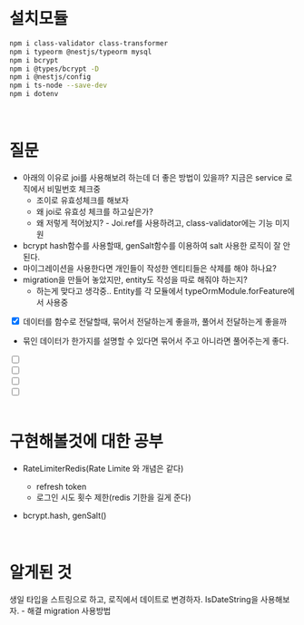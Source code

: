 # 설치모듈

```bash
npm i class-validator class-transformer
npm i typeorm @nestjs/typeorm mysql
npm i bcrypt
npm i @types/bcrypt -D
npm i @nestjs/config
npm i ts-node --save-dev
npm i dotenv
```

<br>

# 질문

- 아래의 이유로 joi를 사용해보려 하는데 더 좋은 방법이 있을까? 지금은 service 로직에서 비밀번호 체크중
  - 조이로 유효성체크를 해보자
  - 왜 joi로 유효성 체크를 하고싶은가?
  - 왜 저렇게 적어놨지? - Joi.ref를 사용하려고, class-validator에는 기능 미지원
- bcrypt hash함수를 사용할때, genSalt함수를 이용하여 salt 사용한 로직이 잘 안된다.
- 마이그레이션을 사용한다면 개인들이 작성한 엔티티들은 삭제를 해야 하나요?
- migration을 만들어 놓았지만, entity도 작성을 따로 해줘야 하는지?
  - 하는게 맞다고 생각중.. Entity를 각 모듈에서 typeOrmModule.forFeature에서 사용중


<input type="checkbox" checked > 데이터를 함수로 전달할때, 묶어서 전달하는게 좋을까, 풀어서 전달하는게 좋을까<br>
  - 묶인 데이터가 한가지를 설명할 수 있다면 묶어서 주고 아니라면 풀어주는게 좋다.

<input type="checkbox"  > <br>
<input type="checkbox"  > <br>
<input type="checkbox"  > <br>
<input type="checkbox"  > <br>
<br>

# 구현해볼것에 대한 공부

- RateLimiterRedis(Rate Limite 와 개념은 같다)
  - refresh token
  - 로그인 시도 횟수 제한(redis 기한을 길게 준다)

- bcrypt.hash, genSalt()

<br>

# 알게된 것
생일 타입을 스트링으로 하고, 로직에서 데이트로 변경하자. IsDateString을 사용해보자. - 해결
migration 사용방법